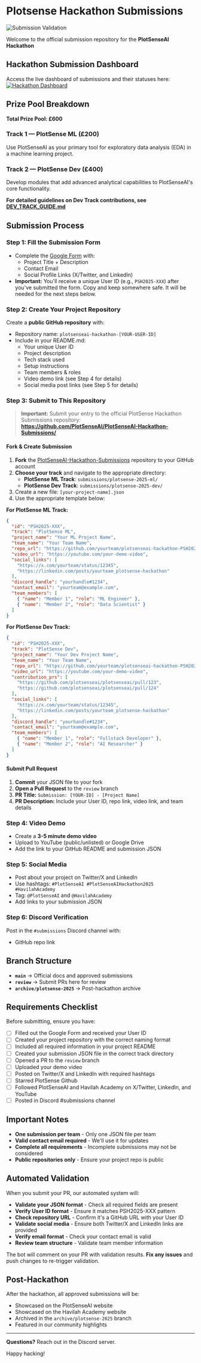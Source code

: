
# Plotsense Hackathon Submissions

![Submission Validation](https://github.com/PlotSenseAI/PlotSenseAI-Hackathon-Submissions/workflows/Validate%20Submission/badge.svg)

Welcome to the official submission repository for the **PlotSenseAI Hackathon**

## Hackathon Submission Dashboard
Access the live dashboard of submissions and their statuses here:
[![Hackathon Dashboard](https://img.shields.io/badge/Dashboard-View%20Submissions-blue?logo=github)](https://plotsenseai.github.io/PlotSenseAI-Hackathon-Submissions/)

## Prize Pool Breakdown

**Total Prize Pool: £600**

### Track 1 — PlotSense ML (£200)
Use PlotSenseAI as your primary tool for exploratory data analysis (EDA) in a machine learning project.

### Track 2 — PlotSense Dev (£400)
Develop modules that add advanced analytical capabilities to PlotSenseAI's core functionality.

**For detailed guidelines on Dev Track contributions, see [DEV_TRACK_GUIDE.md](DEV_TRACK_GUIDE.md)**

## Submission Process

### Step 1: Fill the Submission Form
- Complete the [Google Form](https://forms.gle/pdBzSpuJ9iV3Tkhy8 "Open the submission form") with:
  - Project Title + Description
  - Contact Email
  - Social Profile Links (X/Twitter, and LinkedIn)
- **Important:** You'll receive a unique User ID (e.g., `PSH2025-XXX`) after you've submitted the form. Copy and keep somewhere safe. It will be needed for the next steps below.

### Step 2: Create Your Project Repository
Create a **public GitHub repository** with:
- Repository name: `plotsenseai-hackathon-[YOUR-USER-ID]`
- Include in your README.md:
  - Your unique User ID
  - Project description
  - Tech stack used
  - Setup instructions
  - Team members & roles
  - Video demo link (see Step 4 for details)
  - Social media post links (see Step 5 for details)

### Step 3: Submit to This Repository

> **Important:** Submit your entry to the official PlotSense Hackathon Submissions repository:
> **https://github.com/PlotSenseAI/PlotSenseAI-Hackathon-Submissions/**

#### Fork & Create Submission
1. **Fork** the [PlotSenseAI-Hackathon-Submissions](https://github.com/PlotSenseAI/PlotSenseAI-Hackathon-Submissions) repository to your GitHub account
2. **Choose your track** and navigate to the appropriate directory:
   - **PlotSense ML Track**: `submissions/plotsense-2025-ml/`
   - **PlotSense Dev Track**: `submissions/plotsense-2025-dev/`
3. Create a new file: `[your-project-name].json`
4. Use the appropriate template below:

**For PlotSense ML Track:**
```json
{
  "id": "PSH2025-XXX",
  "track": "PlotSense ML",
  "project_name": "Your ML Project Name",
  "team_name": "Your Team Name",
  "repo_url": "https://github.com/yourteam/plotsenseai-hackathon-PSH2025-XXX",
  "video_url": "https://youtube.com/your-demo-video",
  "social_links": [
    "https://x.com/yourteam/status/12345",
    "https://linkedin.com/posts/yourteam_plotsense-hackathon"
  ],
  "discord_handle": "yourhandle#1234",
  "contact_email": "yourteam@example.com",
  "team_members": [
    { "name": "Member 1", "role": "ML Engineer" },
    { "name": "Member 2", "role": "Data Scientist" }
  ]
}
```

**For PlotSense Dev Track:**
```json
{
  "id": "PSH2025-XXX",
  "track": "PlotSense Dev",
  "project_name": "Your Dev Project Name",
  "team_name": "Your Team Name",
  "repo_url": "https://github.com/yourteam/plotsenseai-hackathon-PSH2025-XXX",
  "video_url": "https://youtube.com/your-demo-video",
  "contribution_prs": [
    "https://github.com/plotsenseai/plotsenseai/pull/123",
    "https://github.com/plotsenseai/plotsenseai/pull/124"
  ],
  "social_links": [
    "https://x.com/yourteam/status/12345",
    "https://linkedin.com/posts/yourteam_plotsense-hackathon"
  ],
  "discord_handle": "yourhandle#1234",
  "contact_email": "yourteam@example.com",
  "team_members": [
    { "name": "Member 1", "role": "Fullstack Developer" },
    { "name": "Member 2", "role": "AI Researcher" }
  ]
}
```

#### Submit Pull Request
1. **Commit** your JSON file to your fork
2. **Open a Pull Request** to the `review` branch
3. **PR Title:** `Submission: [YOUR-ID] - [Project Name]`
4. **PR Description:** Include your User ID, repo link, video link, and team details

### Step 4: Video Demo
- Create a **3-5 minute demo video**
- Upload to YouTube (public/unlisted) or Google Drive
- Add the link to your GitHub README and submission JSON

### Step 5: Social Media
- Post about your project on Twitter/X and LinkedIn
- Use hashtags: `#PlotSenseAI #PlotSenseAIHackathon2025 #HavilahAcademy`
- Tag: `@PlotSenseAI` and `@HavilahAcademy`
- Add links to your submission JSON

### Step 6: Discord Verification
Post in the `#submissions` Discord channel with:
- GitHub repo link

## Branch Structure

- **`main`** → Official docs and approved submissions
- **`review`** → Submit PRs here for review
- **`archive/plotsense-2025`** → Post-hackathon archive

## Requirements Checklist

Before submitting, ensure you have:
- [ ] Filled out the Google Form and received your User ID
- [ ] Created your project repository with the correct naming format
- [ ] Included all required information in your project README
- [ ] Created your submission JSON file in the correct track directory
- [ ] Opened a PR to the `review` branch
- [ ] Uploaded your demo video
- [ ] Posted on Twitter/X and LinkedIn with required hashtags
- [ ] Starred PlotSense Github
- [ ] Followed PlotSenseAI and Havilah Academy on X/Twitter, LinkedIn, and YouTube
- [ ] Posted in Discord #submissions channel

## Important Notes

- **One submission per team** - Only one JSON file per team
- **Valid contact email required** - We'll use it for updates
- **Complete all requirements** - Incomplete submissions may not be considered
- **Public repositories only** - Ensure your project repo is public

## Automated Validation

When you submit your PR, our automated system will:
- **Validate your JSON format** - Check all required fields are present
- **Verify User ID format** - Ensure it matches PSH2025-XXX pattern
- **Check repository URL** - Confirm it's a GitHub URL with your User ID
- **Validate social media** - Ensure both Twitter/X and LinkedIn links are provided
- **Verify email format** - Check your contact email is valid
- **Review team structure** - Validate team member information

The bot will comment on your PR with validation results. **Fix any issues** and push changes to re-trigger validation.

## Post-Hackathon

After the hackathon, all approved submissions will be:
- Showcased on the PlotSenseAI website
- Showcased on the Havilah Academy website
- Archived in the `archive/plotsense-2025` branch
- Featured in our community highlights

---

**Questions?** Reach out in the Discord server.

Happy hacking!


